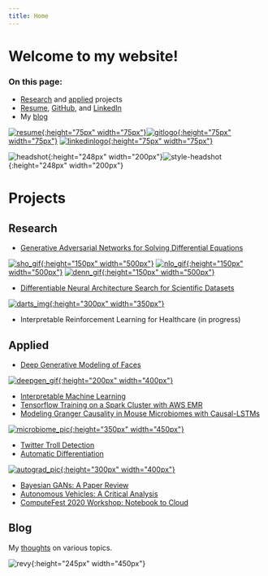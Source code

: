 ```yaml
---
title: Home
---
```


# Welcome to my website!

### On this page:
- [Research](index.md#research) and [applied](index.md#applied) projects
- [Resume](resume/resume.pdf), [GitHub](https://github.com/dylanrandle), and [LinkedIn](https://linkedin.com/in/dylanrandle/)
- My [blog](index.md#blog)

[![resume](pics/resume-clipart-icons-3.png){:height="75px" width="75px"}](resume/resume.pdf)[![gitlogo](pics/GitHub-Mark.png){:height="75px" width="75px"}](https://github.com/dylanrandle) [![linkedinlogo](pics/linkedin.png){:height="75px" width="75px"}](https://linkedin.com/in/dylanrandle/)

![headshot](pics/headshot.jpg){:height="248px" width="200px"}![style-headshot](pics/dylan_style.png){:height="248px" width="200px"}

# Projects

## Research
- [Generative Adversarial Networks for Solving Differential Equations](denn.md)

<!-- [![exp_gif](denn/exp_2x.gif)](denn.html)s -->
[![sho_gif](denn/sho_2x.gif){:height="150px" width="500px"}](denn.html)
[![nlo_gif](denn/nlo_2x.gif){:height="150px" width="500px"}](denn.html)
[![denn_gif](denn/sir_2x.gif){:height="150px" width="500px"}](denn.html)

- [Differentiable Neural Architecture Search for Scientific Datasets](https://towardsdatascience.com/investigating-differentiable-neural-architecture-search-for-scientific-datasets-62899be8714e?source=friends_link&sk=bece331a719b31f24118c4b538b71d4f)

[![darts_img](https://miro.medium.com/max/1400/0*nO1g2NGabIA_QaA1){:height="300px" width="350px"}](https://towardsdatascience.com/investigating-differentiable-neural-architecture-search-for-scientific-datasets-62899be8714e?source=friends_link&sk=bece331a719b31f24118c4b538b71d4f)

- Interpretable Reinforcement Learning for Healthcare (in progress)

## Applied
- [Deep Generative Modeling of Faces](https://github.com/dylanrandle/deepgen)

[![deepgen_gif](https://github.com/dylanrandle/deepgen/blob/master/examples/gif_new_faces.gif?raw=true){:height="200px" width="400px"}](https://github.com/dylanrandle/deepgen)

- [Interpretable Machine Learning](https://github.com/dylanrandle/pynterp)
- [Tensorflow Training on a Spark Cluster with AWS EMR](https://github.com/dylanrandle/spark-tensorflow)
- [Modeling Granger Causality in Mouse Microbiomes with Causal-LSTMs](https://github.com/dylanrandle/microbiome)

[![microbiome_pic](pics/microbiome_causality.png){:height="350px" width="450px"}](https://github.com/dylanrandle/microbiome)

- [Twitter Troll Detection](https://dylanrandle.github.io/troll_classification)
- [Automatic Differentiation](https://github.com/dylanrandle/autograd)

[![autograd_pic](https://github.com/dylanrandle/autograd/raw/master/docs/img/display.png){:height="300px" width="400px"}](https://github.com/dylanrandle/autograd)

- [Bayesian GANs: A Paper Review](bayesgan.md)
- [Autonomous Vehicles: A Critical Analysis](safe_avs.md)
- [ComputeFest 2020 Workshop: Notebook to Cloud](https://colab.research.google.com/drive/1HUxNsHqqTZ1FRuveu6SS6gr6lCVe6QqO)

## Blog
My [thoughts](blog.md) on various topics.

![revy](pics/Revy.JPG){:height="245px" width="450px"}
